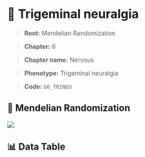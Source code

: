 # 🧪 Trigeminal neuralgia

> **Root:** Mendelian Randomization

> **Chapter:** 6  

> **Chapter name:** Nervous

> **Phenotype:** Trigeminal neuralgia  

> **Code:** `G6_TRINEU`

## 🧬 Mendelian Randomization  

<img src="/MR/Figures/Forward/G6_TRINEU.png"/>

## 📊 Data Table

<CsvTableMRF src="/MR_Data/Forward/G6_TRINEU.csv"/>
